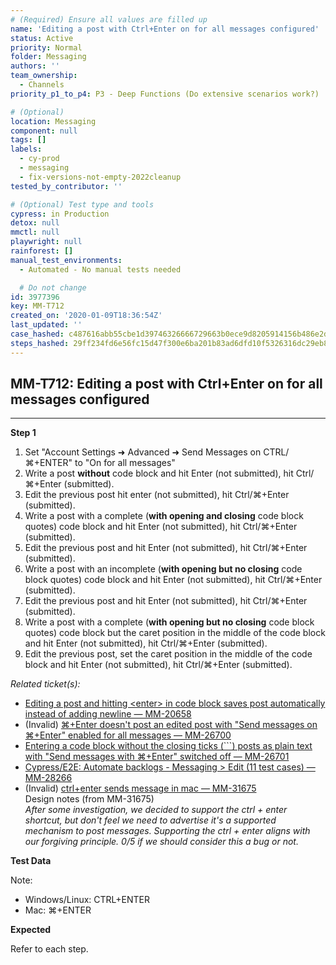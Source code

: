 ```yaml
---
# (Required) Ensure all values are filled up
name: 'Editing a post with Ctrl+Enter on for all messages configured'
status: Active
priority: Normal
folder: Messaging
authors: ''
team_ownership:
  - Channels
priority_p1_to_p4: P3 - Deep Functions (Do extensive scenarios work?)

# (Optional)
location: Messaging
component: null
tags: []
labels:
  - cy-prod
  - messaging
  - fix-versions-not-empty-2022cleanup
tested_by_contributor: ''

# (Optional) Test type and tools
cypress: in Production
detox: null
mmctl: null
playwright: null
rainforest: []
manual_test_environments:
  - Automated - No manual tests needed

  # Do not change
id: 3977396
key: MM-T712
created_on: '2020-01-09T18:36:54Z'
last_updated: ''
case_hashed: c487616abb55cbe1d39746326666729663b0ece9d8205914156b486e2d56aa085dcad50ac616c2be24f7ee539ad5fe27
steps_hashed: 29ff234fd6e56fc15d47f300e6ba201b83ad6dfd10f5326316dc29eb893d535191cfee8cae30d2cc2765df733fd27f3f
---
```


<!-- (Auto-generated) Based on frontmatter's "key" and "name" -->

## MM-T712: Editing a post with Ctrl+Enter on for all messages configured

---

**Step 1**

1. Set "Account Settings ➜ Advanced ➜ Send Messages on CTRL/⌘+ENTER" to "On for all messages"
2. Write a post **without** code block and hit Enter (not submitted), hit Ctrl/⌘+Enter (submitted).
3. Edit the previous post hit enter (not submitted), hit Ctrl/⌘+Enter (submitted).
4. Write a post with a complete (**with opening and closing** code block quotes) code block and hit Enter (not submitted), hit Ctrl/⌘+Enter (submitted).
5. Edit the previous post and hit Enter (not submitted), hit Ctrl/⌘+Enter (submitted).
6. Write a post with an incomplete (**with opening but no closing** code block quotes) code block and hit Enter (not submitted), hit Ctrl/⌘+Enter (submitted).
7. Edit the previous post and hit Enter (not submitted), hit Ctrl/⌘+Enter (submitted).
8. Write a post with a complete (**with opening but no closing** code block quotes) code block but the caret position in the middle of the code block and hit Enter (not submitted), hit Ctrl/⌘+Enter (submitted).
9. Edit the previous post, set the caret position in the middle of the code block and hit Enter (not submitted), hit Ctrl/⌘+Enter (submitted).

_Related ticket(s):_

- [Editing a post and hitting \<enter> in code block saves post automatically instead of adding newline — MM-20658](https://mattermost.atlassian.net/browse/MM-20658)
- (Invalid) [⌘+Enter doesn't post an edited post with "Send messages on ⌘+Enter" enabled for all messages — MM-26700](https://mattermost.atlassian.net/browse/MM-26700)
- [Entering a code block without the closing ticks (\`\`\`) posts as plain text with "Send messages with ⌘+Enter" switched off — MM-26701](https://mattermost.atlassian.net/browse/MM-26701)
- [Cypress/E2E: Automate backlogs - Messaging > Edit (11 test cases) — MM-28266](https://mattermost.atlassian.net/browse/MM-28266)
- (Invalid) [ctrl+enter sends message in mac — MM-31675](https://mattermost.atlassian.net/browse/MM-31675)\
  Design notes (from MM-31675)\
  _After some investigation, we decided to support the ctrl + enter shortcut, but don't feel we need to advertise it's a supported mechanism to post messages. Supporting the ctrl + enter aligns with our forgiving principle. 0/5 if we should consider this a bug or not._

**Test Data**

Note:

- Windows/Linux: CTRL+ENTER
- Mac: ⌘+ENTER

**Expected**

Refer to each step.
